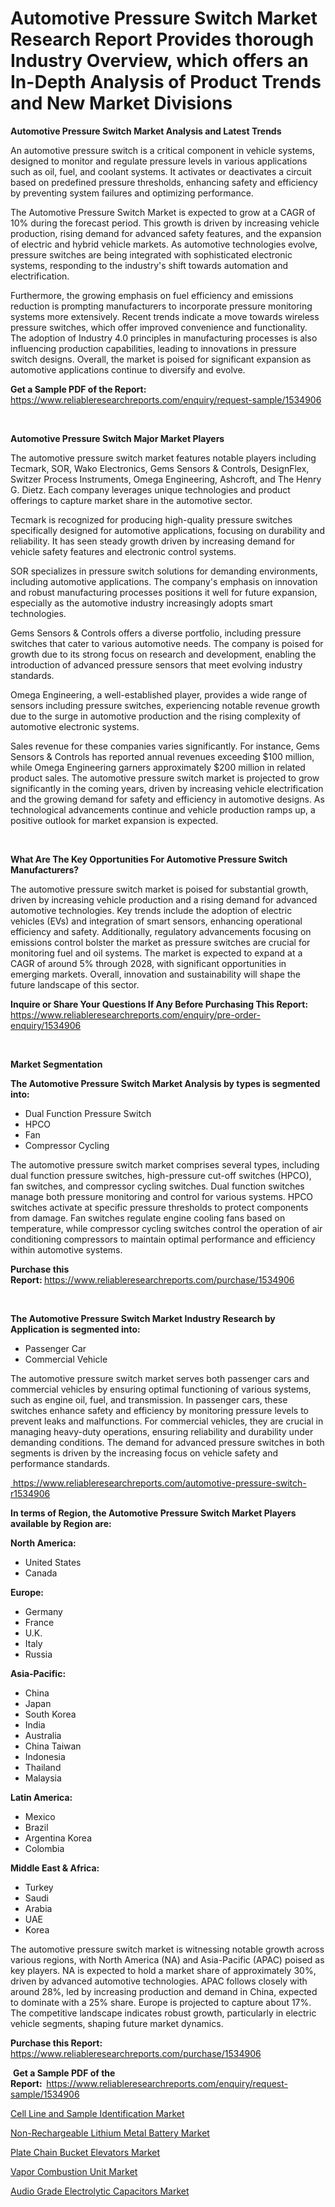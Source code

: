 <p><h1>Automotive Pressure Switch Market Research Report Provides thorough Industry Overview, which offers an In-Depth Analysis of Product Trends and New Market Divisions</h1></p><p><strong>Automotive Pressure Switch Market Analysis and Latest Trends</strong></p>
<p><p>An automotive pressure switch is a critical component in vehicle systems, designed to monitor and regulate pressure levels in various applications such as oil, fuel, and coolant systems. It activates or deactivates a circuit based on predefined pressure thresholds, enhancing safety and efficiency by preventing system failures and optimizing performance.</p><p>The Automotive Pressure Switch Market is expected to grow at a CAGR of 10% during the forecast period. This growth is driven by increasing vehicle production, rising demand for advanced safety features, and the expansion of electric and hybrid vehicle markets. As automotive technologies evolve, pressure switches are being integrated with sophisticated electronic systems, responding to the industry's shift towards automation and electrification.</p><p>Furthermore, the growing emphasis on fuel efficiency and emissions reduction is prompting manufacturers to incorporate pressure monitoring systems more extensively. Recent trends indicate a move towards wireless pressure switches, which offer improved convenience and functionality. The adoption of Industry 4.0 principles in manufacturing processes is also influencing production capabilities, leading to innovations in pressure switch designs. Overall, the market is poised for significant expansion as automotive applications continue to diversify and evolve.</p></p>
<p><strong>Get a Sample PDF of the Report:&nbsp;</strong> <a href="https://www.reliableresearchreports.com/enquiry/request-sample/1534906?utm_campaign=1611&utm_medium=2&utm_source=Github&utm_content=ia&utm_term=02112024&utm_id=automotive-pressure-switch">https://www.reliableresearchreports.com/enquiry/request-sample/1534906</a></p>
<p>&nbsp;</p>
<p><strong>Automotive Pressure Switch Major Market Players</strong></p>
<p><p>The automotive pressure switch market features notable players including Tecmark, SOR, Wako Electronics, Gems Sensors & Controls, DesignFlex, Switzer Process Instruments, Omega Engineering, Ashcroft, and The Henry G. Dietz. Each company leverages unique technologies and product offerings to capture market share in the automotive sector.</p><p>Tecmark is recognized for producing high-quality pressure switches specifically designed for automotive applications, focusing on durability and reliability. It has seen steady growth driven by increasing demand for vehicle safety features and electronic control systems.</p><p>SOR specializes in pressure switch solutions for demanding environments, including automotive applications. The company's emphasis on innovation and robust manufacturing processes positions it well for future expansion, especially as the automotive industry increasingly adopts smart technologies.</p><p>Gems Sensors & Controls offers a diverse portfolio, including pressure switches that cater to various automotive needs. The company is poised for growth due to its strong focus on research and development, enabling the introduction of advanced pressure sensors that meet evolving industry standards.</p><p>Omega Engineering, a well-established player, provides a wide range of sensors including pressure switches, experiencing notable revenue growth due to the surge in automotive production and the rising complexity of automotive electronic systems.</p><p>Sales revenue for these companies varies significantly. For instance, Gems Sensors & Controls has reported annual revenues exceeding $100 million, while Omega Engineering garners approximately $200 million in related product sales. The automotive pressure switch market is projected to grow significantly in the coming years, driven by increasing vehicle electrification and the growing demand for safety and efficiency in automotive designs. As technological advancements continue and vehicle production ramps up, a positive outlook for market expansion is expected.</p></p>
<p>&nbsp;</p>
<p><strong>What Are The Key Opportunities For Automotive Pressure Switch Manufacturers?</strong></p>
<p><p>The automotive pressure switch market is poised for substantial growth, driven by increasing vehicle production and a rising demand for advanced automotive technologies. Key trends include the adoption of electric vehicles (EVs) and integration of smart sensors, enhancing operational efficiency and safety. Additionally, regulatory advancements focusing on emissions control bolster the market as pressure switches are crucial for monitoring fuel and oil systems. The market is expected to expand at a CAGR of around 5% through 2028, with significant opportunities in emerging markets. Overall, innovation and sustainability will shape the future landscape of this sector.</p></p>
<p><strong>Inquire or Share Your Questions If Any Before Purchasing This Report:</strong> <a href="https://www.reliableresearchreports.com/enquiry/pre-order-enquiry/1534906?utm_campaign=1611&utm_medium=2&utm_source=Github&utm_content=ia&utm_term=02112024&utm_id=automotive-pressure-switch">https://www.reliableresearchreports.com/enquiry/pre-order-enquiry/1534906</a></p>
<p>&nbsp;</p>
<p><strong>Market Segmentation</strong></p>
<p><strong>The Automotive Pressure Switch Market Analysis by types is segmented into:</strong></p>
<p><ul><li>Dual Function Pressure Switch</li><li>HPCO</li><li>Fan</li><li>Compressor Cycling</li></ul></p>
<p><p>The automotive pressure switch market comprises several types, including dual function pressure switches, high-pressure cut-off switches (HPCO), fan switches, and compressor cycling switches. Dual function switches manage both pressure monitoring and control for various systems. HPCO switches activate at specific pressure thresholds to protect components from damage. Fan switches regulate engine cooling fans based on temperature, while compressor cycling switches control the operation of air conditioning compressors to maintain optimal performance and efficiency within automotive systems.</p></p>
<p><strong>Purchase this Report:&nbsp;</strong><a href="https://www.reliableresearchreports.com/purchase/1534906?utm_campaign=1611&utm_medium=2&utm_source=Github&utm_content=ia&utm_term=02112024&utm_id=automotive-pressure-switch">https://www.reliableresearchreports.com/purchase/1534906</a></p>
<p>&nbsp;</p>
<p><strong>The Automotive Pressure Switch Market Industry Research by Application is segmented into:</strong></p>
<p><ul><li>Passenger Car</li><li>Commercial Vehicle</li></ul></p>
<p><p>The automotive pressure switch market serves both passenger cars and commercial vehicles by ensuring optimal functioning of various systems, such as engine oil, fuel, and transmission. In passenger cars, these switches enhance safety and efficiency by monitoring pressure levels to prevent leaks and malfunctions. For commercial vehicles, they are crucial in managing heavy-duty operations, ensuring reliability and durability under demanding conditions. The demand for advanced pressure switches in both segments is driven by the increasing focus on vehicle safety and performance standards.</p></p>
<p><a href="https://www.reliableresearchreports.com/automotive-pressure-switch-r1534906?utm_campaign=1611&utm_medium=2&utm_source=Github&utm_content=ia&utm_term=02112024&utm_id=automotive-pressure-switch">&nbsp;https://www.reliableresearchreports.com/automotive-pressure-switch-r1534906</a></p>
<p><strong>In terms of Region, the Automotive Pressure Switch Market Players available by Region are:</strong></p>
<p>
    <p> <strong> North America: </strong>
        <ul>
            <li>United States</li>
            <li>Canada</li>
        </ul>
        </p> 
    <p> <strong> Europe: </strong>
        <ul>
            <li>Germany</li>
            <li>France</li>
            <li>U.K.</li>
            <li>Italy</li>
            <li>Russia</li>
        </ul>
        </p> 
    <p> <strong> Asia-Pacific: </strong>
        <ul>
            <li>China</li>
            <li>Japan</li>
            <li>South Korea</li>
            <li>India</li>
            <li>Australia</li>
            <li>China Taiwan</li>
            <li>Indonesia</li>
            <li>Thailand</li>
            <li>Malaysia</li>
        </ul>
        </p> 
    <p> <strong> Latin America: </strong>
        <ul>
            <li>Mexico</li>
            <li>Brazil</li>
            <li>Argentina Korea</li>
            <li>Colombia</li>
        </ul>
        </p> 
    <p> <strong> Middle East & Africa: </strong>
        <ul>
            <li>Turkey</li>
            <li>Saudi</li>
            <li>Arabia</li>
            <li>UAE</li>
            <li>Korea</li>
        </ul>
    </p>
    </p>
<p><p>The automotive pressure switch market is witnessing notable growth across various regions, with North America (NA) and Asia-Pacific (APAC) poised as key players. NA is expected to hold a market share of approximately 30%, driven by advanced automotive technologies. APAC follows closely with around 28%, led by increasing production and demand in China, expected to dominate with a 25% share. Europe is projected to capture about 17%. The competitive landscape indicates robust growth, particularly in electric vehicle segments, shaping future market dynamics.</p></p>
<p><strong>Purchase this Report: </strong><a href="https://www.reliableresearchreports.com/purchase/1534906?utm_campaign=1611&utm_medium=2&utm_source=Github&utm_content=ia&utm_term=02112024&utm_id=automotive-pressure-switch">https://www.reliableresearchreports.com/purchase/1534906</a></p>
<p>&nbsp;<strong>Get a Sample PDF of the Report:&nbsp;&nbsp;</strong><a href="https://www.reliableresearchreports.com/enquiry/request-sample/1534906?utm_campaign=1611&utm_medium=2&utm_source=Github&utm_content=ia&utm_term=02112024&utm_id=automotive-pressure-switch">https://www.reliableresearchreports.com/enquiry/request-sample/1534906</a></p>
<p><strong></strong></p>
<p><p><a href="https://www.linkedin.com/pulse/global-cell-line-sample-identification-market-size-trends-lhyyc?utm_campaign=1611&utm_medium=2&utm_source=Github&utm_content=ia&utm_term=02112024&utm_id=automotive-pressure-switch">Cell Line and Sample Identification Market</a></p><p><a href="https://www.linkedin.com/pulse/insights-non-rechargeable-lithium-metal-battery-market-players-hc6pc?utm_campaign=1611&utm_medium=2&utm_source=Github&utm_content=ia&utm_term=02112024&utm_id=automotive-pressure-switch">Non-Rechargeable Lithium Metal Battery Market</a></p><p><a href="https://www.linkedin.com/pulse/plate-chain-bucket-elevators-industry-sector-new-technologies-adfvc?utm_campaign=1611&utm_medium=2&utm_source=Github&utm_content=ia&utm_term=02112024&utm_id=automotive-pressure-switch">Plate Chain Bucket Elevators Market</a></p><p><a href="https://www.linkedin.com/pulse/global-vapor-combustion-unit-market-trends-forecasts-strategic-ootgc?utm_campaign=1611&utm_medium=2&utm_source=Github&utm_content=ia&utm_term=02112024&utm_id=automotive-pressure-switch">Vapor Combustion Unit Market</a></p><p><a href="https://www.linkedin.com/pulse/audio-grade-electrolytic-capacitors-market-overview-global-trends-odmgc?utm_campaign=1611&utm_medium=2&utm_source=Github&utm_content=ia&utm_term=02112024&utm_id=automotive-pressure-switch">Audio Grade Electrolytic Capacitors Market</a></p></p>